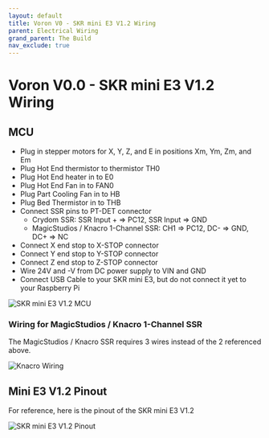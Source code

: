```yaml
---
layout: default
title: Voron V0 - SKR mini E3 V1.2 Wiring
parent: Electrical Wiring
grand_parent: The Build
nav_exclude: true
---
```


# Voron V0.0 - SKR mini E3 V1.2 Wiring

## MCU

- Plug in stepper motors for X, Y, Z, and E in positions Xm, Ym, Zm, and Em
- Plug Hot End thermistor to thermistor TH0
- Plug Hot End heater in to E0
- Plug Hot End Fan in to FAN0
- Plug Part Cooling Fan in to HB
- Plug Bed Thermistor in to THB
- Connect SSR pins to PT-DET connector
  - Crydom SSR: SSR Input + => PC12, SSR Input => GND
  - MagicStudios / Knacro 1-Channel SSR: CH1 => PC12, DC- => GND, DC+ => NC
- Connect X end stop to X-STOP connector
- Connect Y end stop to Y-STOP connector
- Connect Z end stop to Z-STOP connector
- Wire 24V and -V from DC power supply to VIN and GND
- Connect USB Cable to your SKR mini E3, but do not connect it yet to your Raspberry Pi

![SKR mini E3 V1.2 MCU](./images/v0-miniE3-v12-mcu.png)

### Wiring for MagicStudios / Knacro 1-Channel SSR

The MagicStudios / Knacro SSR requires 3 wires instead of the 2 referenced above.

![Knacro Wiring](./images/knacro_ssr_wiring_diagram.png)

## Mini E3 V1.2 Pinout

For reference, here is the pinout of the SKR mini E3 V1.2

![SKR mini E3 V1.2 Pinout](./images/miniE3-V12-pinout.png)
